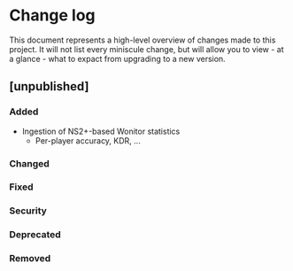 # Change log

This document represents a high-level overview of changes made to this project.
It will not list every miniscule change, but will allow you to view - at a
glance - what to expact from upgrading to a new version.

## [unpublished]

### Added

- Ingestion of NS2+-based Wonitor statistics
  - Per-player accuracy, KDR, ...

### Changed

### Fixed

### Security

### Deprecated

### Removed

